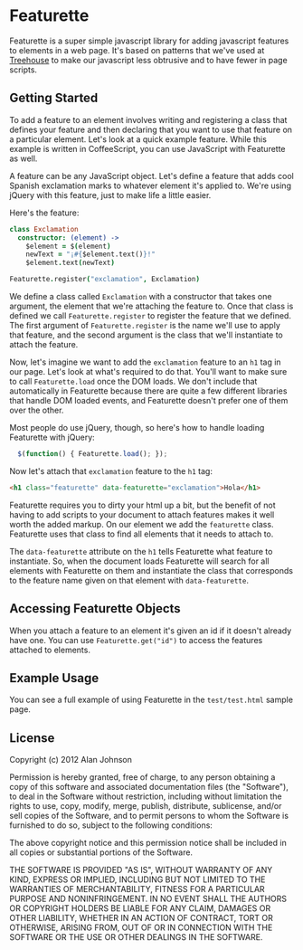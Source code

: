 Featurette
=====

Featurette is a super simple javascript library for adding javascript features to
elements in a web page. It's based on patterns that we've used at
[Treehouse](http://teamtreehouse.com) to make our javascript less
obtrusive and to have fewer in page scripts.

Getting Started
----

To add a feature to an element involves writing and registering a class that defines
your feature and then declaring that you want to use that feature on a
particular element. Let's look at a quick example feature. While this
example is written in CoffeeScript, you can use JavaScript with
Featurette as well.

A feature can be any JavaScript object. Let's define a feature that adds
cool Spanish exclamation marks to whatever element it's applied to.
We're using jQuery with this feature, just to make life a little easier.

Here's the feature:

```coffeescript
class Exclamation
  constructor: (element) ->
    $element = $(element)
    newText = "¡#{$element.text()}!"
    $element.text(newText)

Featurette.register("exclamation", Exclamation)
```

We define a class called `Exclamation` with a constructor that takes one
argument, the element that we're attaching the feature to. Once that
class is defined we call `Featurette.register` to register the feature
that we defined. The first argument of `Featurette.register` is the
name we'll use to apply that feature, and the second argument is the
class that we'll instantiate to attach the feature.

Now, let's imagine we want to add the `exclamation` feature to an `h1`
tag in our page. Let's look at what's required to do that. You'll want
to make sure to call `Featurette.load` once the DOM loads. We don't
include that automatically in Featurette because there are quite a few
different libraries that handle DOM loaded events, and Featurette
doesn't prefer one of them over the other.

Most people do use jQuery, though, so here's how to handle loading
Featurette with jQuery:

```javascript
  $(function() { Featurette.load(); });
```

Now let's attach that `exclamation` feature to the `h1` tag:

```html
<h1 class="featurette" data-featurette="exclamation">Hola</h1>
```

Featurette requires you to dirty your html up a bit, but the benefit of 
not having to add scripts to your document to
attach features makes it well worth the added markup. On our element we
add the `featurette` class. Featurette uses that class to find all
elements that it needs to attach to.

The `data-featurette` attribute on the `h1` tells Featurette what
feature to instantiate. So, when the document loads Featurette will
search for all elements with Featurette on them and instantiate the class
that corresponds to the feature name given on that element with
`data-featurette`.

Accessing Featurette Objects
-----

When you attach a feature to an element it's given an id if it doesn't
already have one. You can use `Featurette.get("id")` to access the features attached to
elements.

Example Usage
-----

You can see a full example of using Featurette in the `test/test.html`
sample page.

License
----

Copyright (c) 2012 Alan Johnson

Permission is hereby granted, free of charge, to any person obtaining a copy of this software and associated documentation files (the "Software"), to deal in the Software without restriction, including without limitation the rights to use, copy, modify, merge, publish, distribute, sublicense, and/or sell copies of the Software, and to permit persons to whom the Software is furnished to do so, subject to the following conditions:

The above copyright notice and this permission notice shall be included in all copies or substantial portions of the Software.

THE SOFTWARE IS PROVIDED "AS IS", WITHOUT WARRANTY OF ANY KIND, EXPRESS OR IMPLIED, INCLUDING BUT NOT LIMITED TO THE WARRANTIES OF MERCHANTABILITY, FITNESS FOR A PARTICULAR PURPOSE AND NONINFRINGEMENT. IN NO EVENT SHALL THE AUTHORS OR COPYRIGHT HOLDERS BE LIABLE FOR ANY CLAIM, DAMAGES OR OTHER LIABILITY, WHETHER IN AN ACTION OF CONTRACT, TORT OR OTHERWISE, ARISING FROM, OUT OF OR IN CONNECTION WITH THE SOFTWARE OR THE USE OR OTHER DEALINGS IN THE SOFTWARE.
